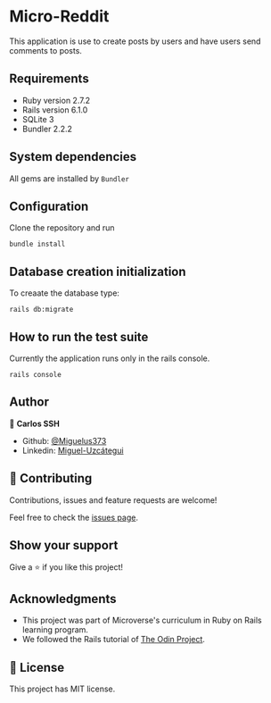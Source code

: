 # Micro-Reddit

This application is use to create posts by users and have users send comments to posts.

## Requirements
- Ruby version 2.7.2
- Rails version 6.1.0
- SQLite 3
- Bundler 2.2.2

## System dependencies
  
  All gems are installed by `Bundler`
  
## Configuration

Clone the repository and run 

  `bundle install`

## Database creation initialization

To creaate the database type:
  
  `rails db:migrate`

## How to run the test suite

Currently the application runs only in the rails console.

  `rails console`

## Author

👤 **Carlos SSH**

- Github: [@Miguelus373](https://github.com/carlos-ssh)
- Linkedin: [Miguel-Uzcátegui](https://www.linkedin.com/in/carlos-ssh/) 

## 🤝 Contributing

Contributions, issues and feature requests are welcome!

Feel free to check the [issues page](issues/).

## Show your support

Give a ⭐️ if you like this project!

## Acknowledgments

- This project was part of Microverse's curriculum in Ruby on Rails learning program.
- We followed the Rails tutorial of [The Odin Project](https://theodinproject.com/).

## 📝 License

This project has MIT license.
